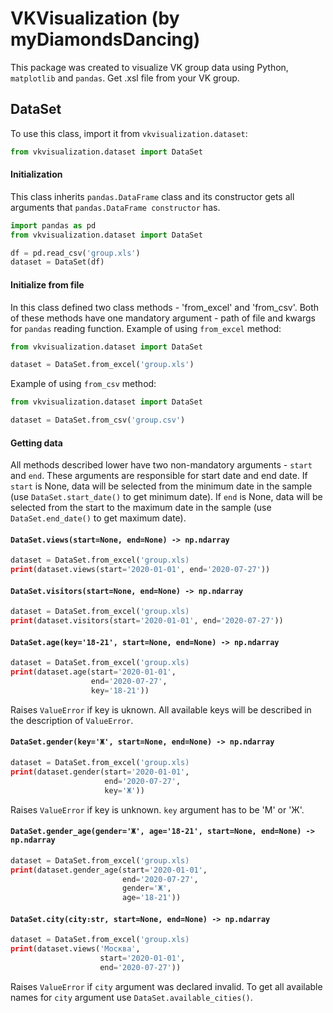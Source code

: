 # VKVisualization (by myDiamondsDancing)

This package was created to visualize VK group data using Python, `matplotlib` and `pandas`. Get .xsl file from your VK group.

## DataSet
To use this class, import it from `vkvisualization.dataset`:
```python
from vkvisualization.dataset import DataSet
```

#### Initialization
This class inherits `pandas.DataFrame` class and its constructor gets all arguments that `pandas.DataFrame constructor` has.
```python
import pandas as pd
from vkvisualization.dataset import DataSet

df = pd.read_csv('group.xls')
dataset = DataSet(df)
```

#### Initialize from file
In this class defined two class methods - 'from_excel' and 'from_csv'. Both of these methods have one mandatory argument - path of file and kwargs for `pandas` reading function.
Example of using `from_excel` method:
```python
from vkvisualization.dataset import DataSet

dataset = DataSet.from_excel('group.xls')
```
Example of using `from_csv` method:
```python
from vkvisualization.dataset import DataSet

dataset = DataSet.from_csv('group.csv')
```
#### Getting data
All methods described lower have two non-mandatory arguments - `start` and `end`. These arguments are responsible for start date and end date. If `start` is None, data will be selected from the minimum date in the sample (use `DataSet.start_date()` to get minimum date). If `end` is None, data will be selected from the start to the maximum date in the sample (use `DataSet.end_date()` to get maximum date). 

#### `DataSet.views(start=None, end=None) -> np.ndarray`
```python
dataset = DataSet.from_excel('group.xls)
print(dataset.views(start='2020-01-01', end='2020-07-27'))
```

#### `DataSet.visitors(start=None, end=None) -> np.ndarray`
```python
dataset = DataSet.from_excel('group.xls)
print(dataset.visitors(start='2020-01-01', end='2020-07-27'))
```

#### `DataSet.age(key='18-21', start=None, end=None) -> np.ndarray`
```python
dataset = DataSet.from_excel('group.xls)
print(dataset.age(start='2020-01-01', 
                  end='2020-07-27',
                  key='18-21'))
```
Raises `ValueError` if key is uknown. All available keys will be described in the description of `ValueError`.

#### `DataSet.gender(key='Ж', start=None, end=None) -> np.ndarray`
```python
dataset = DataSet.from_excel('group.xls)
print(dataset.gender(start='2020-01-01', 
                     end='2020-07-27',
                     key='Ж'))
```
Raises `ValueError` if key is unknown. `key` argument has to be 'М' or 'Ж'.

#### `DataSet.gender_age(gender='Ж', age='18-21', start=None, end=None) -> np.ndarray`
```python
dataset = DataSet.from_excel('group.xls)
print(dataset.gender_age(start='2020-01-01', 
                         end='2020-07-27',
                         gender='Ж',
                         age='18-21'))
```

#### `DataSet.city(city:str, start=None, end=None) -> np.ndarray`
```python
dataset = DataSet.from_excel('group.xls)
print(dataset.views('Москва',
                    start='2020-01-01', 
                    end='2020-07-27'))
```
Raises `ValueError` if `city` argument was declared invalid. To get all available names for `city` argument use `DataSet.available_cities()`.

